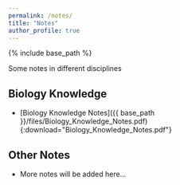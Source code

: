 ```yaml
---
permalink: /notes/
title: "Notes"
author_profile: true
---
```

{% include base_path %}

Some notes in different disciplines

## Biology Knowledge
- [Biology Knowledge Notes]({{ base_path }}/files/Biology_Knowledge_Notes.pdf){:download="Biology_Knowledge_Notes.pdf"}

## Other Notes
- More notes will be added here...




